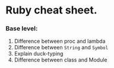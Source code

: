 # Ruby cheat sheet.

### Base level:
1) Difference between proc and lambda
2) Difference between `String` and `Symbol`
3) Explain duck-typing
4) Difference between class and Module